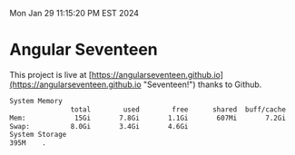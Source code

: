 Mon Jan 29 11:15:20 PM EST 2024

# Angular Seventeen


This project is live at [https://angularseventeen.github.io](https://angularseventeen.github.io "Seventeen!") thanks to Github.

```bash
System Memory
               total        used        free      shared  buff/cache   available
Mem:            15Gi       7.8Gi       1.1Gi       607Mi       7.2Gi       7.4Gi
Swap:          8.0Gi       3.4Gi       4.6Gi
System Storage
395M	.
```
```bash
